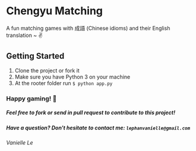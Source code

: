 # Chengyu Matching
A fun matching games with 成語 (Chinese idioms) and their English translation ~ ✌️

## Getting Started
1. Clone the project or fork it
2. Make sure you have Python 3 on your machine
3. At the rooter folder run `$ python app.py`

### Happy gaming! 🚀

##### Feel free to fork or send in pull request to contribute to this project!

##### Have a question? Don't hesitate to contact me: `lephanvanielle@gmail.com`

###### Vanielle Le
